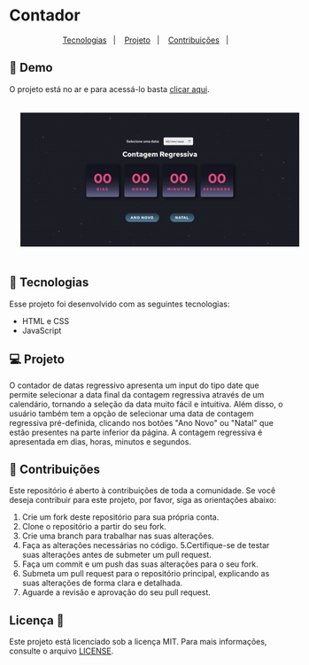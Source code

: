 # Contador

<p align="center">
  <a href="#-tecnologias">Tecnologias</a>&nbsp;&nbsp;&nbsp;|&nbsp;&nbsp;&nbsp;
  <a href="#-projeto">Projeto</a>&nbsp;&nbsp;&nbsp;|&nbsp;&nbsp;&nbsp;
  <a href="#-contribuições">Contribuições</a>&nbsp;&nbsp;&nbsp;|&nbsp;&nbsp;&nbsp;
</p>


## 🎥 Demo
  O projeto está no ar e para acessá-lo basta [clicar aqui](https://todolistjs-alpha.vercel.app/).
  
  <div align="center">
    <img src="/demo/demo.gif" width="850" heigth="auto" hspace="20" vspace="20"/> 
</div>


## 🚀 Tecnologias

Esse projeto foi desenvolvido com as seguintes tecnologias:

- HTML e CSS
- JavaScript


## 💻 Projeto 
  O contador de datas regressivo apresenta um input do tipo date que permite selecionar a data final da contagem regressiva através de um calendário, tornando a seleção da data muito fácil e intuitiva. Além disso, o usuário também tem a opção de selecionar uma data de contagem regressiva pré-definida, clicando nos botões "Ano Novo" ou "Natal" que estão presentes na parte inferior da página. A contagem regressiva é apresentada em dias, horas, minutos e segundos.
  
   ## 🤝 Contribuições

Este repositório é aberto à contribuições de toda a comunidade. Se você deseja contribuir para este projeto, por favor, siga as orientações abaixo:

1. Crie um fork deste repositório para sua própria conta.
2. Clone o repositório a partir do seu fork.
3. Crie uma branch para trabalhar nas suas alterações.
4. Faça as alterações necessárias no código.
5.Certifique-se de testar suas alterações antes de submeter um pull request.
6. Faça um commit e um push das suas alterações para o seu fork.
7. Submeta um pull request para o repositório principal, explicando as suas alterações de forma clara e detalhada.
8. Aguarde a revisão e aprovação do seu pull request.

## Licença 📝
Este projeto está licenciado sob a licença MIT. Para mais informações, consulte o arquivo [LICENSE](https://github.com/JoaoPedroOM/Timer/blob/master/LICENSE).
